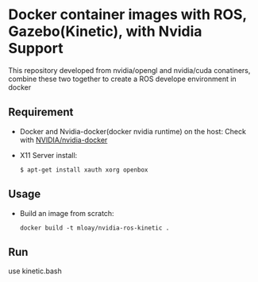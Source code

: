 # Docker container images with ROS, Gazebo(Kinetic), with Nvidia Support
This repository developed from nvidia/opengl and nvidia/cuda conatiners, combine these two together to create a ROS develope environment in docker


## Requirement
* Docker and Nvidia-docker(docker nvidia runtime) on the host: Check with [NVIDIA/nvidia-docker](https://github.com/NVIDIA/nvidia-docker)
* X11 Server install:

      $ apt-get install xauth xorg openbox

## Usage

- Build an image from scratch:

      docker build -t mloay/nvidia-ros-kinetic .

## Run
use kinetic.bash
